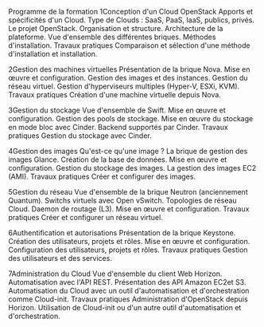 Programme de la formation
1Conception d'un Cloud OpenStack
Apports et spécificités d'un Cloud. Type de Clouds : SaaS, PaaS, IaaS, publics, privés.
Le projet OpenStack. Organisation et structure.
Architecture de la plateforme. Vue d'ensemble des différentes briques.
Méthodes d'installation.
Travaux pratiques
Comparaison et sélection d'une méthode d'installation et installation.

2Gestion des machines virtuelles
Présentation de la brique Nova. Mise en œuvre et configuration.
Gestion des images et des instances. Gestion du réseau virtuel.
Gestion d'hyperviseurs multiples (Hyper-V, ESXi, KVM).
Travaux pratiques
Création d'une machine virtuelle depuis Nova.

3Gestion du stockage
Vue d'ensemble de Swift.
Mise en œuvre et configuration.
Gestion des pools de stockage.
Mise en œuvre du stockage en mode bloc avec Cinder.
Backend supportés par Cinder.
Travaux pratiques
Gestion du stockage avec Cinder.

4Gestion des images
Qu'est-ce qu'une image ?
La brique de gestion des images Glance.
Création de la base de données. Mise en œuvre et configuration.
Gestion du stockage des images. La gestion des images EC2 (AMI).
Travaux pratiques
Créer et configurer des images.

5Gestion du réseau
Vue d'ensemble de la brique Neutron (anciennement Quantum).
Switchs virtuels avec Open vSwitch.
Topologies de réseau Cloud.
Daemon de routage (L3).
Mise en œuvre et configuration.
Travaux pratiques
Créer et configurer un réseau virtuel.

6Authentification et autorisations
Présentation de la brique Keystone.
Création des utilisateurs, projets et rôles.
Mise en œuvre et configuration.
Configuration des utilisateurs, projets et rôles.
Travaux pratiques
Gestion des utilisateurs et des services.

7Administration du Cloud
Vue d'ensemble du client Web Horizon.
Automatisation avec l'API REST.
Présentation des API Amazon EC2et S3.
Automatisation du Cloud avec un outil d'automatisation et d'orchestration comme Cloud-init.
Travaux pratiques
Administration d'OpenStack depuis Horizon. Utilisation de Cloud-init ou d'un autre outil d'automatisation et d'orchestration.
